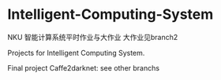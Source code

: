 # Intelligent-Computing-System
NKU 智能计算系统平时作业与大作业 大作业见branch2

Projects for Intelligent Computing System. 

Final project Caffe2darknet: see other branchs
